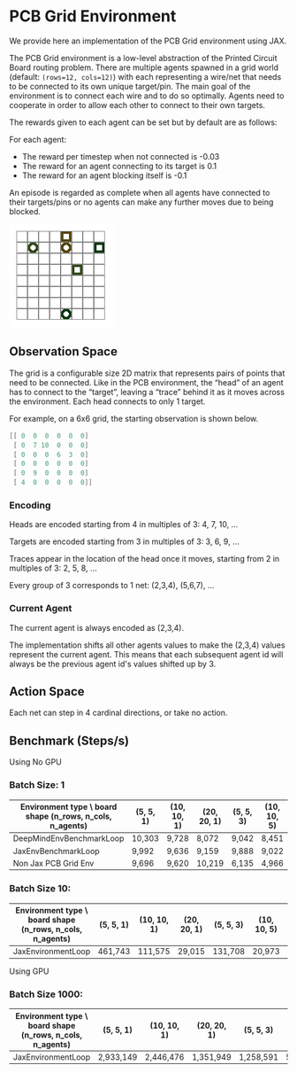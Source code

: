 # PCB Grid Environment

We provide here an implementation of the PCB Grid environment using JAX.

The PCB Grid environment is a low-level abstraction of the Printed Circuit Board routing problem.
There are multiple agents spawned in a grid world (default: `(rows=12, cols=12)`) with each representing a wire/net that needs to
be connected to its own unique target/pin. The main goal of the environment is to connect each wire and to do so optimally.
Agents need to cooperate in order to allow each other to connect to their own targets.

The rewards given to each agent can be set but by default are as follows:

For each agent:
- The reward per timestep when not connected is -0.03
- The reward for an agent connecting to its target is 0.1
- The reward for an agent blocking itself is -0.1

An episode is regarded as complete when all agents have connected to their targets/pins
or no agents can make any further moves due to being blocked.

![PCB Example](../../docs/img/pcb_rollout.gif)

## Observation Space

The grid is a configurable size 2D matrix that represents pairs of points that need to be connected. Like in the PCB environment, the “head” of an agent has to connect to the “target”, leaving a “trace” behind it as it moves across the environment. Each head connects to only 1 target.

For example, on a 6x6 grid, the starting observation is shown below.

```java
[[ 0  0  0  0  0  0]
 [ 0  7 10  0  0  0]
 [ 0  0  0  6  3  0]
 [ 0  0  0  0  0  0]
 [ 0  9  0  0  0  0]
 [ 4  0  0  0  0  0]]
```


### Encoding

Heads are encoded starting from 4 in multiples of 3: 4, 7, 10, …

Targets are encoded starting from 3 in multiples of 3: 3, 6, 9, …

Traces appear in the location of the head once it moves, starting from 2 in multiples of 3: 2, 5, 8, …

Every group of 3 corresponds to 1 net: (2,3,4), (5,6,7), …

### Current Agent

The current agent is always encoded as (2,3,4).

The implementation shifts all other agents values to make the (2,3,4) values represent the current agent. This means that each subsequent agent id will always be the previous agent id's values shifted up by 3.

## Action Space

Each net can step in 4 cardinal directions, or take no action.



## Benchmark (Steps/s)

Using No GPU

### Batch Size: 1
| **Environment type \ board shape (n_rows, n_cols, n_agents)** | **(5, 5, 1)** | **(10, 10, 1)** | **(20, 20, 1)** | **(5, 5, 3)** | **(10, 10, 5)** | **(20, 20, 7)** |
|---------------------------------------------------------------|---------------|-----------------|-----------------|---------------|-----------------|-----------------|
| DeepMindEnvBenchmarkLoop                                      | 10,303         | 9,728            | 8,072            | 9,042          | 8,451            | 4,910            |
| JaxEnvBenchmarkLoop                                           | 9,992          | 9,636            | 9,159            | 9,888          | 9,022            | 4,826            |
| Non Jax PCB Grid Env                                          | 9,696          | 9,620            | 10,219           | 6,135          | 4,966            | 3,668            |


### Batch Size 10:
| Environment type \ board shape (n_rows, n_cols, n_agents) | (5, 5, 1) | (10, 10, 1) | (20, 20, 1) | (5, 5, 3) | (10, 10, 5) | (20, 20, 7) |
|-----------------------------------------------------------|-----------|-------------|-------------|-----------|-------------|-------------|
| JaxEnvironmentLoop                                        | 461,743    | 111,575      | 29,015       | 131,708    | 20,973       | 3,316        |


Using GPU

### Batch Size 1000:
| Environment type \ board shape (n_rows, n_cols, n_agents) | (5, 5, 1) | (10, 10, 1) | (20, 20, 1) | (5, 5, 3) | (10, 10, 5) | (20, 20, 7) |
|-----------------------------------------------------------|-----------|-------------|-------------|-----------|-------------|-------------|
| JaxEnvironmentLoop                                        | 2,933,149   | 2,446,476     | 1,351,949     | 1,258,591   | 592,582      | 222,688      |
